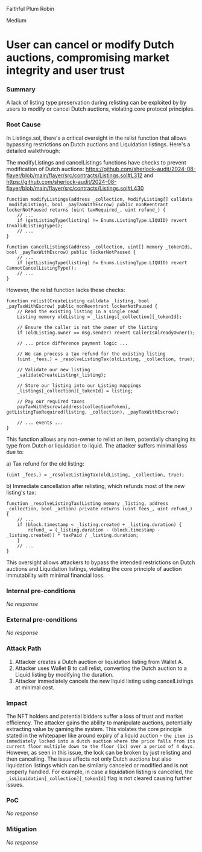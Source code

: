 Faithful Plum Robin

Medium

# User can cancel or modify Dutch auctions, compromising market integrity and user trust

### Summary

A lack of listing type preservation during relisting can be exploited by by users to modify or cancel Dutch auctions, violating core protocol principles.


### Root Cause

In Listings.sol, there's a critical oversight in the relist function that allows bypassing restrictions on Dutch auctions and Liquidation listings. Here's a detailed walkthrough:

The modifyListings and cancelListings functions have checks to prevent modification of Dutch auctions:
https://github.com/sherlock-audit/2024-08-flayer/blob/main/flayer/src/contracts/Listings.sol#L312 and https://github.com/sherlock-audit/2024-08-flayer/blob/main/flayer/src/contracts/Listings.sol#L430

```solidity
function modifyListings(address _collection, ModifyListing[] calldata _modifyListings, bool _payTaxWithEscrow) public nonReentrant lockerNotPaused returns (uint taxRequired_, uint refund_) {
    // ...
    if (getListingType(listing) != Enums.ListingType.LIQUID) revert InvalidListingType();
    // ...
}

function cancelListings(address _collection, uint[] memory _tokenIds, bool _payTaxWithEscrow) public lockerNotPaused {
    // ...
    if (getListingType(listing) != Enums.ListingType.LIQUID) revert CannotCancelListingType();
    // ...
}
```

However, the relist function lacks these checks:

```solidity
function relist(CreateListing calldata _listing, bool _payTaxWithEscrow) public nonReentrant lockerNotPaused {
    // Read the existing listing in a single read
    Listing memory oldListing = _listings[_collection][_tokenId];

    // Ensure the caller is not the owner of the listing
    if (oldListing.owner == msg.sender) revert CallerIsAlreadyOwner();

    // ... price difference payment logic ...

    // We can process a tax refund for the existing listing
    (uint _fees,) = _resolveListingTax(oldListing, _collection, true);

    // Validate our new listing
    _validateCreateListing(_listing);

    // Store our listing into our Listing mappings
    _listings[_collection][_tokenId] = listing;

    // Pay our required taxes
    payTaxWithEscrow(address(collectionToken), getListingTaxRequired(listing, _collection), _payTaxWithEscrow);

    // ... events ...
}
```
This function allows any non-owner to relist an item, potentially changing its type from Dutch or liquidation to liquid. The attacker suffers minimal loss due to:

a) Tax refund for the old listing:
```solidity
(uint _fees,) = _resolveListingTax(oldListing, _collection, true);
```
b) Immediate cancellation after relisting, which refunds most of the new listing's tax:
```solidity
function _resolveListingTax(Listing memory _listing, address _collection, bool _action) private returns (uint fees_, uint refund_) {
    // ...
    if (block.timestamp < _listing.created + _listing.duration) {
        refund_ = (_listing.duration - (block.timestamp - _listing.created)) * taxPaid / _listing.duration;
    }
    // ...
}
```
This oversight allows attackers to bypass the intended restrictions on Dutch auctions and Liquidation listings, violating the core principle of auction immutability with minimal financial loss.

### Internal pre-conditions

_No response_

### External pre-conditions

_No response_

### Attack Path

1. Attacker creates a Dutch auction or liquidation listing from Wallet A.
2. Attacker uses Wallet B to call relist, converting the Dutch auction to a Liquid listing by modifying the duration.
3. Attacker immediately cancels the new liquid listing using cancelListings at minimal cost.

### Impact

The NFT holders and potential bidders suffer a loss of trust and market efficiency. The attacker gains the ability to manipulate auctions, potentially extracting value by gaming the system. This violates the core principle stated in the whitepaper like around  expiry of a liquid auction - `the item is immediately locked into a dutch auction where the price falls from its current floor multiple down to the floor (1x) over a period of 4 days.` However, as seen in this issue, the lock can be broken by just relisting and then cancelling. The issue affects not only Dutch auctions but also liquidation listings which can be similarly canceled or modified and is not properly handled.  For example, in case a liquidation listing is cancelled, the `_isLiquidation[_collection][_tokenId]` flag is not cleared causing further issues.


### PoC

_No response_

### Mitigation

_No response_